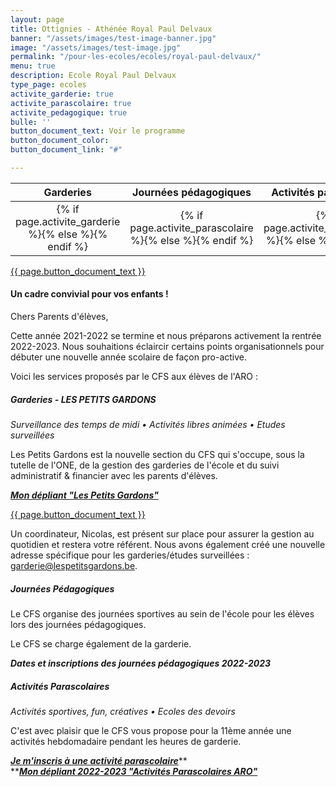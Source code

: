 ```yaml
---
layout: page
title: Ottignies - Athénée Royal Paul Delvaux
banner: "/assets/images/test-image-banner.jpg"
image: "/assets/images/test-image.jpg"
permalink: "/pour-les-ecoles/ecoles/royal-paul-delvaux/"
menu: true
description: Ecole Royal Paul Delvaux
type_page: ecoles
activite_garderie: true
activite_parascolaire: true
activite_pedagogique: true
bulle: ''
button_document_text: Voir le programme
button_document_color: 
button_document_link: "#"

---
```

<table class="table table-striped mt-4 mb-4">
<thead>
<tr>
<th scope="col" style="width:33%"><center>Garderies</center></th>
<th scope="col" style="width:33%"><center>Journées pédagogiques</center></th>
<th scope="col" style="width:33%"><center>Activités parascolaires</center></th>
</tr>
</thead>
<tbody>
<tr>
<td><center>{% if page.activite_garderie %}<i class="fa fa-check-circle-o text-success fa-2x"></i>{% else %}<i class="fa fa-times-circle-o text-danger fa-2x"></i>{% endif %}</center></td>
<td><center>{% if page.activite_parascolaire %}<i class="fa fa-check-circle-o text-success fa-2x"></i>{% else %}<i class="fa fa-times-circle-o text-danger fa-2x"></i>{% endif %}</center></td>
<td><center>{% if page.activite_pedagogique %}<i class="fa fa-check-circle-o text-success fa-2x"></i>{% else %}<i class="fa fa-times-circle-o text-danger fa-2x"></i>{% endif %}</center></td>
</tr>
</tbody>
</table>

<div class="d-flex justify-content-center mb-3">
<a href="{{ page.button_document_link}}" class="btn btn-info-filled" target="_blank">{{  page.button_document_text }}</a>
</div>

#### **Un cadre convivial pour vos enfants !**

Chers Parents d'élèves,

Cette année 2021-2022 se termine et nous préparons activement la rentrée 2022-2023.
Nous souhaitions éclaircir certains points organisationnels pour débuter une nouvelle année scolaire de façon pro-active.

Voici les services proposés par le CFS aux élèves de l'ARO :

##### **Garderies - LES PETITS GARDONS**

_Surveillance des temps de midi • Activités libres animées • Etudes surveillées_

Les Petits Gardons est la nouvelle section du CFS qui s'occupe, sous la tutelle de l'ONE, de la gestion des garderies de l'école et du suivi administratif & financier avec les parents d'élèves.

[**_Mon dépliant "Les Petits Gardons"_**](https://cfsport.sharepoint.com/:b:/s/external-documents/EY8yqJpPm0VDvCncCqbPd2kBRao5FU9Ep0kBKMTFZQGnGw?e=1ppJTx "Les Petits Gardons ARO")

<div class="d-flex justify-content-center mb-3"> <a href="{{ page.button_document_link}}" class="btn btn-info-filled" target="_blank">{{  page.button_document_text }}</a> </div>

Un coordinateur, Nicolas, est présent sur place pour assurer la gestion au quotidien et restera votre référent. Nous avons également créé une nouvelle adresse spécifique pour les garderies/études surveillées : garderie@lespetitsgardons.be.

##### **Journées Pédagogiques**

Le CFS organise des journées sportives au sein de l'école pour les élèves lors des journées pédagogiques.

Le CFS se charge également de la garderie.

**_Dates et inscriptions des journées pédagogiques 2022-2023_**

##### **Activités Parascolaires**

_Activités sportives, fun, créatives • Ecoles des devoirs_

C'est avec plaisir que le CFS vous propose pour la 11ème année une activités hebdomadaire pendant les heures de garderie.

[**_Je m'inscris à une activité parascolaire_**](https://www12.iclub.be/myiclub3_CFS_register.asp?ClubID=559&LG=FR&Categorie=2&Province=Brabant "Mon activité parascolaire")**  
**[**_Mon dépliant 2022-2023 "Activités Parascolaires ARO"_**](https://cfsport.sharepoint.com/:b:/s/external-documents/EYIzeQMrBRZBv7bCuJ5KJbIBXPuQDz6opf2TL8Cp8ux4rw?e=tNE2Ve "Mon dépliant ARO")